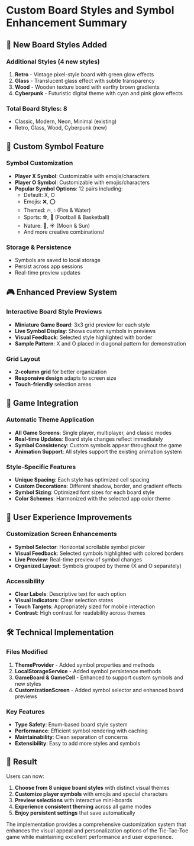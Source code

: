 # Custom Board Styles and Symbol Enhancement Summary

## 🎨 New Board Styles Added

### Additional Styles (4 new styles)
1. **Retro** - Vintage pixel-style board with green glow effects
2. **Glass** - Translucent glass effect with subtle transparency
3. **Wood** - Wooden texture board with earthy brown gradients
4. **Cyberpunk** - Futuristic digital theme with cyan and pink glow effects

### Total Board Styles: 8
- Classic, Modern, Neon, Minimal (existing)
- Retro, Glass, Wood, Cyberpunk (new)

## 🎯 Custom Symbol Feature

### Symbol Customization
- **Player X Symbol**: Customizable with emojis/characters
- **Player O Symbol**: Customizable with emojis/characters
- **Popular Symbol Options**: 12 pairs including:
  - Default: X, O
  - Emojis: ❌, ⭕
  - Themed: 🔥, 💧 (Fire & Water)
  - Sports: ⚽, 🏀 (Football & Basketball)
  - Nature: 🌙, ☀️ (Moon & Sun)
  - And more creative combinations!

### Storage & Persistence
- Symbols are saved to local storage
- Persist across app sessions
- Real-time preview updates

## 🎮 Enhanced Preview System

### Interactive Board Style Previews
- **Miniature Game Board**: 3x3 grid preview for each style
- **Live Symbol Display**: Shows custom symbols in previews
- **Visual Feedback**: Selected style highlighted with border
- **Sample Pattern**: X and O placed in diagonal pattern for demonstration

### Grid Layout
- **2-column grid** for better organization
- **Responsive design** adapts to screen size
- **Touch-friendly** selection areas

## 🔄 Game Integration

### Automatic Theme Application
- **All Game Screens**: Single player, multiplayer, and classic modes
- **Real-time Updates**: Board style changes reflect immediately
- **Symbol Consistency**: Custom symbols appear throughout the game
- **Animation Support**: All styles support the existing animation system

### Style-Specific Features
- **Unique Spacing**: Each style has optimized cell spacing
- **Custom Decorations**: Different shadow, border, and gradient effects
- **Symbol Sizing**: Optimized font sizes for each board style
- **Color Schemes**: Harmonized with the selected app color theme

## 📱 User Experience Improvements

### Customization Screen Enhancements
- **Symbol Selector**: Horizontal scrollable symbol picker
- **Visual Feedback**: Selected symbols highlighted with colored borders
- **Live Preview**: Real-time preview of symbol changes
- **Organized Layout**: Symbols grouped by theme (X and O separately)

### Accessibility
- **Clear Labels**: Descriptive text for each option
- **Visual Indicators**: Clear selection states
- **Touch Targets**: Appropriately sized for mobile interaction
- **Contrast**: High contrast for readability across themes

## 🛠 Technical Implementation

### Files Modified
1. **ThemeProvider** - Added symbol properties and methods
2. **LocalStorageService** - Added symbol persistence methods
3. **GameBoard & GameCell** - Enhanced to support custom symbols and new styles
4. **CustomizationScreen** - Added symbol selector and enhanced board previews

### Key Features
- **Type Safety**: Enum-based board style system
- **Performance**: Efficient symbol rendering with caching
- **Maintainability**: Clean separation of concerns
- **Extensibility**: Easy to add more styles and symbols

## 🎉 Result

Users can now:
1. **Choose from 8 unique board styles** with distinct visual themes
2. **Customize player symbols** with emojis and special characters
3. **Preview selections** with interactive mini-boards
4. **Experience consistent theming** across all game modes
5. **Enjoy persistent settings** that save automatically

The implementation provides a comprehensive customization system that enhances the visual appeal and personalization options of the Tic-Tac-Toe game while maintaining excellent performance and user experience.
